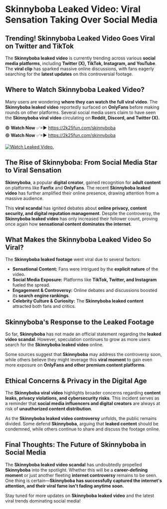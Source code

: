 # Skinnyboba Leaked Video: Viral Sensation Taking Over Social Media

## **Trending! Skinnyboba Leaked Video Goes Viral on Twitter and TikTok**
The **Skinnyboba leaked video** is currently trending across various **social media platforms**, including **Twitter (X), TikTok, Instagram, and YouTube**. The **viral clip** has sparked massive online discussions, with fans eagerly searching for the **latest updates** on this controversial footage.

## **Where to Watch Skinnyboba Leaked Video?**
Many users are wondering **where they can watch the full viral video**. The **Skinnyboba leaked video** reportedly surfaced on **OnlyFans** before making rounds on other platforms. Several social media users claim to have seen the **Skinnyboba viral video** circulating on **Reddit, Discord, and Twitter (X).**

🟢 **Watch Now** ✅=► https://2k25fun.com/skinnyboba  
🟢 **Watch Now** ✅=► https://2k25fun.com/skinnyboba  

[![Watch Leaked Video.](https://miro.medium.com/v2/resize:fit:828/format:webp/1*cilzJN44JGOrTw9NJCrNHA.gif "Watch Leaked Video")](https://2k25fun.com/skinnyboba)

## **The Rise of Skinnyboba: From Social Media Star to Viral Sensation**
**Skinnyboba**, a popular **digital creator**, gained recognition for **adult content** on platforms like **Fanfix** and **OnlyFans**. The recent **Skinnyboba leaked video** has further amplified their online presence, drawing attention from a massive audience.

This **viral scandal** has ignited debates about **online privacy, content security, and digital reputation management**. Despite the controversy, the **Skinnyboba leaked video** has only increased their follower count, proving once again how **sensational content dominates the internet**.

## **What Makes the Skinnyboba Leaked Video So Viral?**
The **Skinnyboba leaked footage** went viral due to several factors:
- **Sensational Content:** Fans were intrigued by the **explicit nature** of the video.
- **Social Media Exposure:** Platforms like **TikTok, Twitter, and Instagram** fueled the spread.
- **Engagement & Controversy:** Online debates and discussions boosted its **search engine rankings**.
- **Celebrity Culture & Curiosity:** The **Skinnyboba leaked content** attracted both fans and critics.

## **Skinnyboba's Response to the Leaked Footage**
So far, **Skinnyboba** has not made an official statement regarding the **leaked video scandal**. However, speculation continues to grow as more users search for the **Skinnyboba leaked video** online.

Some sources suggest that **Skinnyboba** may address the controversy soon, while others believe they might leverage this **viral moment** to gain even more exposure on **OnlyFans and other premium content platforms**.

## **Ethical Concerns & Privacy in the Digital Age**
The **Skinnyboba viral video** highlights broader concerns regarding **content leaks, privacy violations, and cybersecurity risks**. This incident serves as a reminder that **social media influencers and digital creators** are always at risk of **unauthorized content distribution**.

As the **Skinnyboba leaked video controversy** unfolds, the public remains divided. Some defend **Skinnyboba**, arguing that **leaked content** should be condemned, while others continue to share and discuss the footage online.

## **Final Thoughts: The Future of Skinnyboba in Social Media**
The **Skinnyboba leaked video scandal** has undoubtedly propelled **Skinnyboba** into the spotlight. Whether this will be a **career-defining moment** or just another fleeting **internet controversy** remains to be seen. One thing is certain—**Skinnyboba has successfully captured the internet's attention, and their viral fame isn't fading anytime soon.**

Stay tuned for more updates on **Skinnyboba leaked video** and the latest viral trends dominating social media!